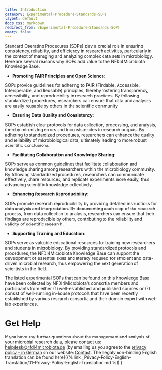 ```yaml
---
title: Introduction
category: Experimental-Procedure-Standards-SOPs
layout: default
docs_css: markdown
redirect_from: /Experimental-Procedure-Standards-SOPs
empty: false
---
```


Standard Operating Procedures (SOPs) play a crucial role in ensuring consistency, reliability, and efficiency in research activities, particularly in the context of managing and analyzing complex data sets in microbiology. Here are several reasons why SOPs add value to the NFDI4Microbiota Knowledge Base.

- **Promoting FAIR Principles and Open Science**:

SOPs provide guidelines for adhering to FAIR (Findable, Accessible, Interoperable, and Reusable) principles, thereby fostering transparency, accessibility, and reproducibility in research practices. By following standardized procedures, researchers can ensure that data and analyses are easily reusable by others in the scientific community.
-	**Ensuring Data Quality and Consistency**:

SOPs establish clear protocols for data collection, processing, and analysis, thereby minimizing errors and inconsistencies in research outputs. By adhering to standardized procedures, researchers can enhance the quality and reliability of microbiological data, ultimately leading to more robust scientific conclusions.
-	**Facilitating Collaboration and Knowledge Sharing**:

SOPs serve as common guidelines that facilitate collaboration and knowledge sharing among researchers within the microbiology community. By following standardized procedures, researchers can communicate effectively, share resources, and replicate experiments more easily, thus advancing scientific knowledge collectively.
-	**Enhancing Research Reproducibility**:

SOPs promote research reproducibility by providing detailed instructions for data analysis and interpretation. By documenting each step of the research process, from data collection to analysis, researchers can ensure that their findings are reproducible by others, contributing to the reliability and validity of scientific research.
-	**Supporting Training and Education**:

SOPs serve as valuable educational resources for training new researchers and students in microbiology. By providing standardized protocols and procedures, the NFDI4Microbiota Knowledge Base can support the development of essential skills and literacy required for efficient and data-driven microbial research, thus empowering the next generation of scientists in the field.


The listed experimental SOPs that can be found on this Knowledge Base have been collected by NFDI4Microbiota's consortia members and participants from either (1) well-established and published sources or (2) consist of well-running in-house protocols that have been recently established by various research consortia and their domain expert with wet-lab experiences.

# Get Help
If you have any further questions about the management and analysis of your microbial research data, please contact us: [helpdesk@nfdi4microbiota.de](mailto:helpdesk@nfdi4microbiota.de) (by emailing us you agree to the [privacy policy - in German](https://nfdi4microbiota.de/legals/privacy-policy.html) on our website: [Contact](https://nfdi4microbiota.de/contact-form/). The [legaly non-binding English translation can be found here]({% link _Privacy-Policy-English-Translation/01-Privacy-Policy-English-Translation.md %}) )
